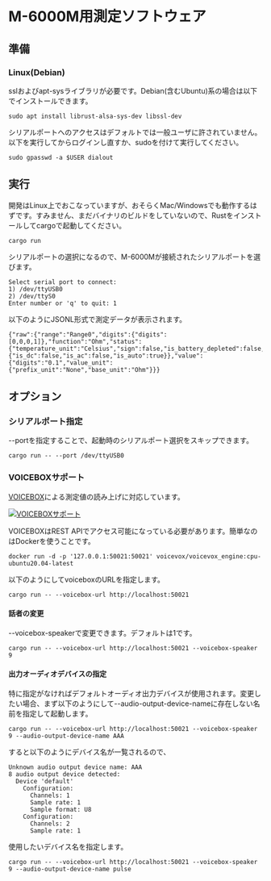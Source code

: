 # M-6000M用測定ソフトウェア

## 準備

### Linux(Debian)

sslおよびapt-sysライブラリが必要です。Debian(含むUbuntu)系の場合は以下でインストールできます。

    sudo apt install librust-alsa-sys-dev libssl-dev

シリアルポートへのアクセスはデフォルトでは一般ユーザに許されていません。以下を実行してからログインし直すか、sudoを付けて実行してください。

    sudo gpasswd -a $USER dialout

## 実行

開発はLinux上でおこなっていますが、おそらくMac/Windowsでも動作するはずです。すみません、まだバイナリのビルドをしていないので、Rustをインストールしてcargoで起動してください。

    cargo run

シリアルポートの選択になるので、M-6000Mが接続されたシリアルポートを選びます。

    Select serial port to connect:
    1) /dev/ttyUSB0
    2) /dev/ttyS0
    Enter number or 'q' to quit: 1

以下のようにJSONL形式で測定データが表示されます。

    {"raw":{"range":"Range0","digits":{"digits":[0,0,0,1]},"function":"Ohm","status":{"temperature_unit":"Celsius","sign":false,"is_battery_depleted":false,"is_overflow":false},"option2":{"is_dc":false,"is_ac":false,"is_auto":true}},"value":{"digits":"0.1","value_unit":{"prefix_unit":"None","base_unit":"Ohm"}}} 

## オプション

### シリアルポート指定

--portを指定することで、起動時のシリアルポート選択をスキップできます。

    cargo run -- --port /dev/ttyUSB0

### VOICEBOXサポート

[VOICEBOX](https://github.com/VOICEVOX/voicevox_core)による測定値の読み上げに対応しています。

[![VOICEBOXサポート](https://img.youtube.com/vi/gl671_m4UQ4/0.jpg)](https://www.youtube.com/watch?v=gl671_m4UQ4)

VOICEBOXはREST APIでアクセス可能になっている必要があります。簡単なのはDockerを使うことです。

    docker run -d -p '127.0.0.1:50021:50021' voicevox/voicevox_engine:cpu-ubuntu20.04-latest

以下のようにしてvoiceboxのURLを指定します。

    cargo run -- --voicebox-url http://localhost:50021

#### 話者の変更

--voicebox-speakerで変更できます。デフォルトは1です。

    cargo run -- --voicebox-url http://localhost:50021 --voicebox-speaker 9

#### 出力オーディオデバイスの指定

特に指定がなければデフォルトオーディオ出力デバイスが使用されます。変更したい場合、まず以下のようにして--audio-output-device-nameに存在しない名前を指定して起動します。

    cargo run -- --voicebox-url http://localhost:50021 --voicebox-speaker 9 --audio-output-device-name AAA
    
すると以下のようにデバイス名が一覧されるので、

    Unknown audio output device name: AAA
    8 audio output device detected:
      Device 'default'
        Configuration:
          Channels: 1
          Sample rate: 1
          Sample format: U8
        Configuration:
          Channels: 2
          Sample rate: 1

使用したいデバイス名を指定します。

    cargo run -- --voicebox-url http://localhost:50021 --voicebox-speaker 9 --audio-output-device-name pulse

